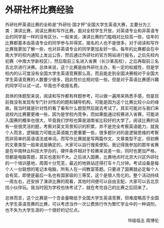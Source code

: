# 外研社杯比赛经验

外研社杯英语比赛的全称是“外研社·国才杯”全国大学生英语大赛，主要分为三类：演讲比赛，阅读比赛和写作比赛。面对全校学生开放，对英语专业和非英语专业的同学是一样的没有区分。一般来说，演讲比赛的门槛相对比较高一些，往年的比赛都基本由英语专业的同学参与并得奖，报名的人也不是很多。对于阅读和写作比赛我更加了解一些，也对非英语专业的同学更加友好一些。每年的比赛都会在中南大学的校内通知上发出公告，然后通过外研社的官方网站进行报名，之后先校内初赛（中南大学新校区），然后取前三名进入省赛（长沙某高校），之后再取前三名去北京进行决赛。总体来说，这个比赛是由外研社主办，有一定的权威性，但是学校内的认可度没有全国大学生英语竞赛那么高，而且能走到全国决赛相对于全国大学生英语竞赛的人数要少很多，因此性价比相对低一些。但是对于英语比赛感兴趣的同学可以试一试，毕竟也不收报名费。 

具体的体题型来说，阅读和写作都有样题参考，可以做一遍用来熟悉手感，但是目前我没有发现有专门针对性的的题和辅导机构，可能是因为这个比赛比较小众的缘故。我当时就是针对性的看了看有什么题型然后就去考试了。其实可能对与我们来说校内比赛要更难一些，因为是学校内竞争，而如果能通过校赛进入省赛，可能进入国赛的概率也很大，毕竟我们学校也算是湖南省比较好的大学了。阅读比赛的话有一些很灵活的题，考察对英文背景知识的积累，并不是完全考察英语能力，就我个人而言，逻辑能力可能比英语能力更重要一些，很多题针对的是逻辑思维的考察而非简单的英语语法或单词。而写作比赛就是写两篇作文，文章类型不定，但初赛的文章类型一般来说是确定的，大家可以自行搜索便知。我记得我参加的那年省赛是在中南林业科技大学办的，硬件条件相对于校赛来说差一些，同时也更加严格，但都是电脑答题，其实也差别不大。之后进入国赛，比赛地点时北京大兴区外研社的一个培训基地，周围十分荒芜，最近的地铁站还得打车十几分钟。考试设备是每个人一台联想的笔记本电脑，所有人在一间教室答题。只要进了国赛就必定每个人会有奖，即使是最后一名也有国家级的三等奖，这个是很人性化的。整个活动持续一周左右，还安排了演讲比赛的观看，其他时间便可以自由支配，大家可以去北京找小伙伴玩。我当时因为学校也快考试了，就在考完自己的比赛之后回来了。

总体而言，这个比赛是一个含金量略低于全国大学生英语竞赛，但难度略高于全国大学生英语竞赛的比赛，可以考虑当作一次公费旅行作为繁忙学业中的一种调剂，也不失为大学生涯的一个很好的记忆点。
 
<p align="right">16级临五 周博伦</p>